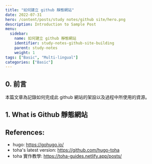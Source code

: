 ```yaml
---
title: "如何建立 github 靜態網站"
date: 2022-07-31
hero: /content/posts/study notes/github site/hero.png
description: Introduction to Sample Post
menu:
  sidebar:
    name: 如何建立 github 靜態網站
    identifier: study-notes-github-site-building
    parent: study-notes
    weight: 1
tags: ["Basic", "Multi-lingual"]
categories: ["Basic"]
---
```


## 0. 前言
本篇文章為記錄如何完成此 github 網站的架設以及過程中所使用的資源。

## 1. What is Github 靜態網站


## References:
- hugo: https://gohugo.io/ 
- toha's latest version: https://github.com/hugo-toha
- toha 實作教學: https://toha-guides.netlify.app/posts/ 


